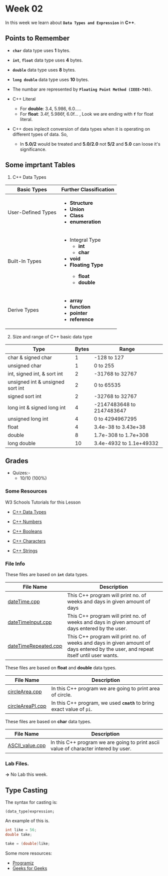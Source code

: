 # Week 02

In this week we learn about **`Data Types and Expression`** in **C++**.

## Points to Remember

- **`char`** data type uses **1** bytes.

- **`int`**, **`float`** data type uses **4** bytes.

- **`double`** data type uses **8** bytes.

- **`long double`** data type uses **10** bytes.

- The numbar are represented by **`Floating Point Method (IEEE-745)`**.

- C++ Literal
    - For **double**: 3.4, 5.986, 6.0.....
    - For **float**: 3.4f, 5.986f, 6.0f... , Look we are ending with **`f`** for float literal.

- C++ does inplecit conversion of data types when it is operating on different types of data. So, 
    - In **5.0/2** would be treated and **5.0/2.0** not **5/2** and **5.0** can loose it's significance.




## Some imprtant Tables 

1. C++ Data Types

| Basic Types | Further Classification |
|---|---|
| User-Defined Types | <ul><li>**Structure**</li><li>**Union**</li><li>**Class**</li><li>**enumeration**</li></ul> |
| Built-In Types | <ul><li>Integral Type<ul><li><b>int<b></li><li><b>char</b></li></ul></li><li><b>void</b></li><li>Floating Type<ul><li><b>float<b></li><li><b>double</b></li></ul></li></ul> |
| Derive Types | <ul><li><b>array</b></li><li><b>function</b></li><li><b>pointer</b></li><li><b>reference</b></li></ul> |




2. Size and range of C++ basic data type

| Type | Bytes | Range |
|---|---|---|
| char & signed char| 1 | -128 to 127 |
| unsigned char | 1 | 0 to 255 | 
| int, signed int, & sort int | 2 | -31768 to 32767 |
| unsigned int & unsigned sort int | 2 | 0 to 65535 |
| signed sort int | 2 | -32768 to 32767 |
| long int & signed long int | 4 | -2147483648 to 2147483647 |
| unsigned long int | 4 | 0 to 4294967295 |
| float | 4 | 3.4e-38 to 3.43e+38 |
| double | 8 | 1.7e-308 to  1.7e+308 |
| long double | 10 | 3.4e-4932 to 1.1e+49332 |



## Grades

- Quizes:-
    - 10/10 (100%)


### Some Resources

W3 Schools Tutorials for this Lesson

- [C++ Data Types](https://www.w3schools.com/cpp/cpp_data_types.asp)

- [C++ Numbers](https://www.w3schools.com/cpp/cpp_data_types_numeric.asp)

- [C++ Booleans](https://www.w3schools.com/cpp/cpp_data_types_bool.asp)

- [C++ Characters](https://www.w3schools.com/cpp/cpp_data_types_char.asp)

- [C++ Strings](https://www.w3schools.com/cpp/cpp_data_types_string.asp)


### File Info

These files are based on **`int`** data types.

| File Name | Description |
|---|---|
| [dateTime.cpp](dateTime.cpp) | This C++ program will print no. of weeks and days in given amount of days |
| [dateTimeInput.cpp](dateTimeInput.cpp) | This C++ program will print no. of weeks and days in given amount of days entered by the user. |
| [dateTimeRepeated.cpp](dateTimeRepeated.cpp) | This C++ program will print no. of weeks and days in given amount of days entered by the user, and repeat itself until user wants. |


These files are based on **float** and **double** data types.

| File Name | Description |
|---|---|
| [circleArea.cpp](circleArea.cpp) | In this C++ program we are going to print area of circle. |
| [circleAreaPI.cpp](circleAreaPI.cpp) | In this C++ program, we used **`cmath`** to bring exact value of `pi`. |


These files are based on **char** data types.

| File Name | Description |
|---|---|
| [ASCII_value.cpp](ASCII_value.cpp) | In this C++ program we are going to print ascii value of character intered by user. |

### Lab Files.
**->** No Lab this week.

## Type Casting 

The syntax for casting is:

```console
(data_type)expression;
```

An example of this is.

```cpp
int like = 56;
double take;

take = (double)like;
```

Some more resources:
- [Programiz](https://www.programiz.com/cpp-programming/type-conversion)
- [Geeks for Geeks](https://www.geeksforgeeks.org/type-conversion-in-c/)

